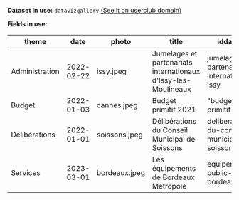 **Dataset in use:** `datavizgallery` [(See it on userclub domain)](https://userclub.opendatasoft.com/explore/dataset/datavizgallery/table/)

**Fields in use:**

|theme|date|photo|title|iddataset|datavizlink|
|---|---|---|---|---|---|
|Administration|2022-02-22|issy.jpeg|Jumelages et partenariats internationaux d'Issy-les-Moulineaux|jumelages-partenariats-internationaux-issy|https://data.issy.com/explore/dataset/jumelages-partenariats-internationaux-issy/jumelages/?sort=annee|
|Budget|2022-01-03|cannes.jpeg|Budget primitif 2021|"budget-primitif-2021|resultats-et-excedents|evolution-fiscalite"|https://data.cannes.fr/pages/budget-2021/la-gestion-budgetaire-cannes|
|Délibérations|2022-01-01|soissons.jpeg|Délibérations du Conseil Municipal de Soissons|deliberations-du-conseil-municipal-de-soissons|https://data.ville-soissons.fr/pages/deliberations_conseils_municipaux/|
|Services|2023-03-01|bordeaux.jpeg|Les équipements de Bordeaux Métropole|equipement-public-bordeaux|https://opendata.bordeaux-metropole.fr/pages/equipements/|

